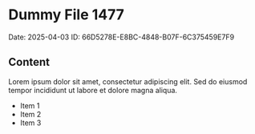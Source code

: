 # Dummy File 1477

Date: 2025-04-03
ID: 66D5278E-E8BC-4848-B07F-6C375459E7F9

## Content

Lorem ipsum dolor sit amet, consectetur adipiscing elit.
Sed do eiusmod tempor incididunt ut labore et dolore magna aliqua.

* Item 1
* Item 2
* Item 3
